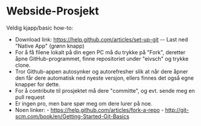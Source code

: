 Webside-Prosjekt
================

Veldig kjapp/basic how-to:

- Download link: https://help.github.com/articles/set-up-git -- Last ned "Native App" (grønn knapp)
- For å få filene lokalt på din egen PC må du trykke på "Fork", deretter åpne GitHub-programmet, finne repositoriet under "eivsch" og trykke clone.
- Tror Github-appen autosynker og autorefresher slik at når dere åpner den får dere automatisk ned nyeste versjon, ellers finnes det også egne knapper for dette.
- For å contribute til prosjektet må dere "committe", og evt. sende meg en pull request
- Er ingen pro, men bare spør meg om dere lurer på noe.
- Noen linker: 
              - https://help.github.com/articles/fork-a-repo
              - http://git-scm.com/book/en/Getting-Started-Git-Basics
